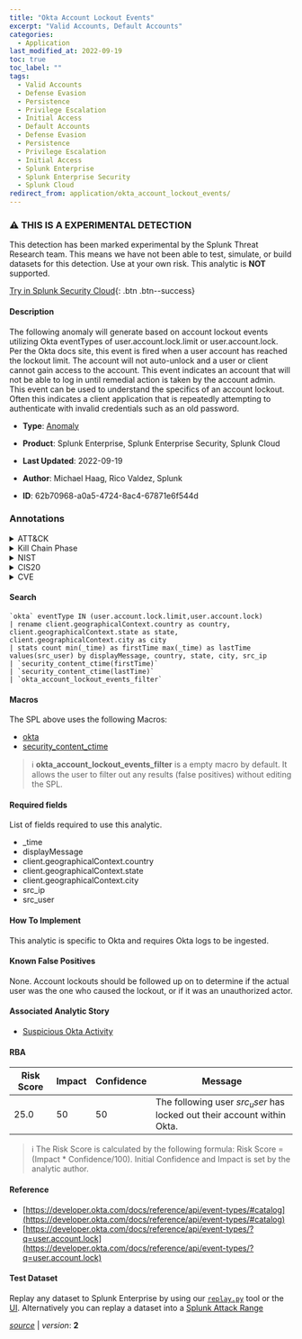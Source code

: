 ```yaml
---
title: "Okta Account Lockout Events"
excerpt: "Valid Accounts, Default Accounts"
categories:
  - Application
last_modified_at: 2022-09-19
toc: true
toc_label: ""
tags:
  - Valid Accounts
  - Defense Evasion
  - Persistence
  - Privilege Escalation
  - Initial Access
  - Default Accounts
  - Defense Evasion
  - Persistence
  - Privilege Escalation
  - Initial Access
  - Splunk Enterprise
  - Splunk Enterprise Security
  - Splunk Cloud
redirect_from: application/okta_account_lockout_events/
---
```


### :warning: THIS IS A EXPERIMENTAL DETECTION
This detection has been marked experimental by the Splunk Threat Research team. This means we have not been able to test, simulate, or build datasets for this detection. Use at your own risk. This analytic is **NOT** supported.


[Try in Splunk Security Cloud](https://www.splunk.com/en_us/cyber-security.html){: .btn .btn--success}

#### Description

The following anomaly will generate based on account lockout events utilizing Okta eventTypes of user.account.lock.limit or user.account.lock. Per the Okta docs site, this event is fired when a user account has reached the lockout limit. The account will not auto-unlock and a user or client cannot gain access to the account. This event indicates an account that will not be able to log in until remedial action is taken by the account admin. This event can be used to understand the specifics of an account lockout. Often this indicates a client application that is repeatedly attempting to authenticate with invalid credentials such as an old password.

- **Type**: [Anomaly](https://github.com/splunk/security_content/wiki/Detection-Analytic-Types)
- **Product**: Splunk Enterprise, Splunk Enterprise Security, Splunk Cloud

- **Last Updated**: 2022-09-19
- **Author**: Michael Haag, Rico Valdez, Splunk
- **ID**: 62b70968-a0a5-4724-8ac4-67871e6f544d

### Annotations
<details>
  <summary>ATT&CK</summary>

<div markdown="1">

#### [ATT&CK](https://attack.mitre.org/)

| ID          | Technique   | Tactic         |
| ----------- | ----------- |--------------- |
| [T1078](https://attack.mitre.org/techniques/T1078/) | Valid Accounts | Defense Evasion, Persistence, Privilege Escalation, Initial Access |

| [T1078.001](https://attack.mitre.org/techniques/T1078/001/) | Default Accounts | Defense Evasion, Persistence, Privilege Escalation, Initial Access |

</div>
</details>


<details>
  <summary>Kill Chain Phase</summary>

<div markdown="1">

* Exploitation


</div>
</details>


<details>
  <summary>NIST</summary>

<div markdown="1">

* DE.CM



</div>
</details>

<details>
  <summary>CIS20</summary>

<div markdown="1">

* CIS 16



</div>
</details>

<details>
  <summary>CVE</summary>

<div markdown="1">


</div>
</details>


#### Search

```
`okta` eventType IN (user.account.lock.limit,user.account.lock) 
| rename client.geographicalContext.country as country, client.geographicalContext.state as state, client.geographicalContext.city as city 
| stats count min(_time) as firstTime max(_time) as lastTime values(src_user) by displayMessage, country, state, city, src_ip 
| `security_content_ctime(firstTime)` 
| `security_content_ctime(lastTime)` 
| `okta_account_lockout_events_filter`
```

#### Macros
The SPL above uses the following Macros:
* [okta](https://github.com/splunk/security_content/blob/develop/macros/okta.yml)
* [security_content_ctime](https://github.com/splunk/security_content/blob/develop/macros/security_content_ctime.yml)

> :information_source:
> **okta_account_lockout_events_filter** is a empty macro by default. It allows the user to filter out any results (false positives) without editing the SPL.



#### Required fields
List of fields required to use this analytic.
* _time
* displayMessage
* client.geographicalContext.country
* client.geographicalContext.state
* client.geographicalContext.city
* src_ip
* src_user



#### How To Implement
This analytic is specific to Okta and requires Okta logs to be ingested.
#### Known False Positives
None. Account lockouts should be followed up on to determine if the actual user was the one who caused the lockout, or if it was an unauthorized actor.

#### Associated Analytic Story
* [Suspicious Okta Activity](/stories/suspicious_okta_activity)




#### RBA

| Risk Score  | Impact      | Confidence   | Message      |
| ----------- | ----------- |--------------|--------------|
| 25.0 | 50 | 50 | The following user $src_user$ has locked out their account within Okta. |


> :information_source:
> The Risk Score is calculated by the following formula: Risk Score = (Impact * Confidence/100). Initial Confidence and Impact is set by the analytic author.


#### Reference

* [https://developer.okta.com/docs/reference/api/event-types/#catalog](https://developer.okta.com/docs/reference/api/event-types/#catalog)
* [https://developer.okta.com/docs/reference/api/event-types/?q=user.account.lock](https://developer.okta.com/docs/reference/api/event-types/?q=user.account.lock)



#### Test Dataset
Replay any dataset to Splunk Enterprise by using our [`replay.py`](https://github.com/splunk/attack_data#using-replaypy) tool or the [UI](https://github.com/splunk/attack_data#using-ui).
Alternatively you can replay a dataset into a [Splunk Attack Range](https://github.com/splunk/attack_range#replay-dumps-into-attack-range-splunk-server)




[*source*](https://github.com/splunk/security_content/tree/develop/detections/experimental/application/okta_account_lockout_events.yml) \| *version*: **2**